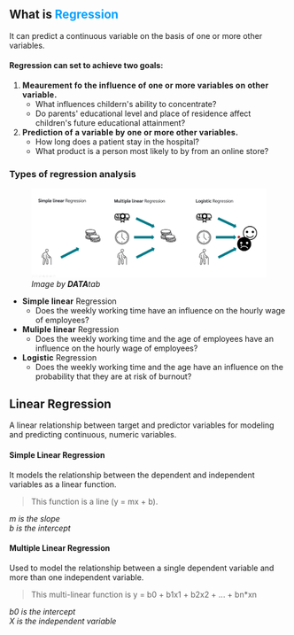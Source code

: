 <h2><b>What is <span style="color: #00a1ff;">Regression</span></b></h2>
It can predict a continuous variable on the basis of one or more other variables.

<h4>Regression can set to achieve two goals:</h4>
<ol>
    <li> 
    <b style="letter-spacing: .3px">Meaurement fo the influence of one or more variables on other variable.</b>
        <ul>
        <li> What influences childern's ability to concentrate?</li>
        <li> Do parents' educational level and place of residence affect children's future educational attainment?</li>
        </ul>
    </li>
    <div></div>
<li><b style="letter-spacing: .3px;"> Prediction of a variable by one or more other variables.</b>
        <ul>
            <li>How long does a patient stay in the hospital?</li>
            <li>What product is a person most likely to by from an online store?</li>
        </ul>
    </li>
</ol>

<div></div>

<div>
<h3>Types of regression analysis</h3>

<figure>
<img src="./Assets/Forms of regression analysis.png" width="720">
<figcaption><i>Image by <b>DATA</b>tab</i></figcaption>
</figure> <div></div>

* <b style="letter-spacing: .3px;">Simple linear</b> Regression
    - Does the weekly working time have an influence on the hourly wage of employees?
    <div></div>
* <b style="letter-spacing: .3px;">Muliple linear</b> Regression
    - Does the weekly working time and the age of employees have an influence on the hourly wage of employees?
    <div></div>
* <b style="letter-spacing: .3px;">Logistic</b> Regression
    - Does the weekly working time and the age have an influence on the probability that they are at risk of burnout?
</div>


## Linear Regression
A linear relationship between target and predictor variables for modeling and predicting continuous, numeric variables.

#### Simple Linear Regression
It models the relationship between the dependent and independent variables as a linear function. 

> This function is a line (y = mx + b).

*m is the slope*  
*b is the intercept*

#### Multiple Linear Regression
Used to model the relationship between a single dependent variable and more than one independent variable.

> This multi-linear function is y = b0 + b1x1 + b2x2 + ... + bn*xn

*b0 is the intercept*  
*X is the independent variable*
